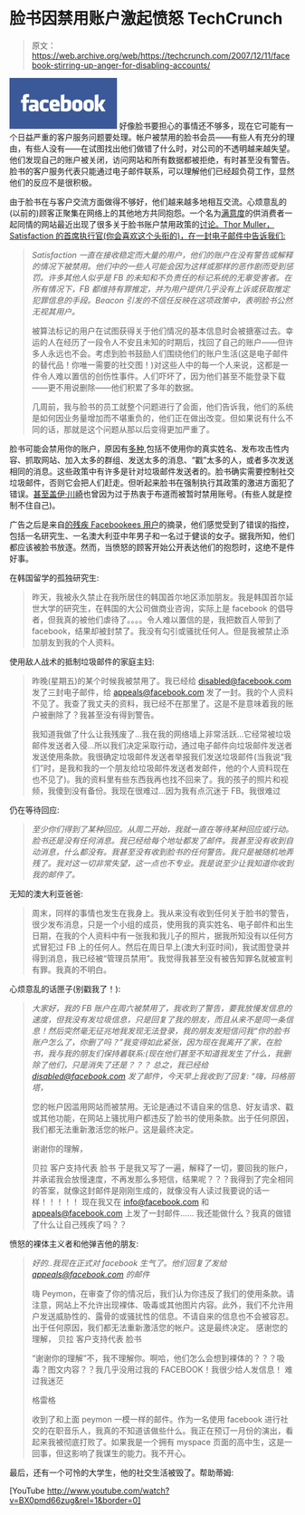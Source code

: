 # 脸书因禁用账户激起愤怒 TechCrunch

> 原文：<https://web.archive.org/web/https://techcrunch.com/2007/12/11/facebook-stirring-up-anger-for-disabling-accounts/>

[![facebooklogo11.gif](img/e9fd5f9eb6dd0e7519142a6b826d57b9.png)](https://web.archive.org/web/20230213032913/https://techcrunch.com/wp-content/uploads/2007/12/facebooklogo11.gif "facebooklogo11.gif") 好像脸书要担心的事情还不够多，现在它可能有一个日益严重的客户服务问题要处理。帐户被禁用的脸书会员——有些人有充分的理由，有些人没有——在试图找出他们做错了什么时，对公司的不透明越来越失望。他们发现自己的账户被关闭，访问网站和所有数据都被拒绝，有时甚至没有警告。脸书的客户服务代表只能通过电子邮件联系，可以理解他们已经超负荷工作，显然他们的反应不是很积极。

由于脸书在与客户交流方面做得不够好，他们越来越多地相互交流。心烦意乱的(以前的)顾客正聚集在网络上的其他地方共同抱怨。一个名为[满意度](https://web.archive.org/web/20230213032913/http://getsatisfaction.com/)的供消费者一起同情的网站最近出现了很多关于脸书账户禁用政策的[讨论。Thor Muller，Satisfaction 的首席执行官(你会喜欢这个头衔的)，在一封电子邮件中告诉我们:](https://web.archive.org/web/20230213032913/http://getsatisfaction.com/facebook/topics/facebook_account_disabled)

> *Satisfaction 一直在接收稳定而大量的用户，他们的账户在没有警告或解释的情况下被禁用。他们中的一些人可能会因为这样或那样的恶作剧而受到惩罚。许多其他人似乎是 FB 的未知和不负责任的标记系统的无辜受害者。在所有情况下，FB 都维持有罪推定，并为用户提供几乎没有上诉或获取推定犯罪信息的手段。Beacon 引发的不信任反映在这项政策中，表明脸书公然无视其用户。*
> 
> 被算法标记的用户在试图获得关于他们情况的基本信息时会被搪塞过去。幸运的人在经历了一段令人不安且未知的时期后，找回了自己的账户——但许多人永远也不会。考虑到脸书鼓励人们围绕他们的账户生活(这是电子邮件的替代品！你唯一需要的社交图！)对这些人中的每一个人来说，这都是一件令人难以置信的创伤性事件。人们吓坏了，因为他们甚至不能登录下载——更不用说删除——他们积累了多年的数据。
> 
> 几周前，我与脸书的员工就整个问题进行了会面，他们告诉我，他们的系统是如何因业务量增加而不堪重负的，他们正在做出改变。但如果说有什么不同的话，那就是这个问题从那以后变得更加严重了。

脸书可能会禁用你的账户，原因有[多种](https://web.archive.org/web/20230213032913/http://getsatisfaction.com/facebook/topics/13_reasons_your_facebook_account_will_be_disabled),包括不使用你的真实姓名、发布攻击性内容、抓取网站、加入太多的群组、发送太多的消息、“戳”太多的人，或者多次发送相同的消息。这些政策中有许多是针对垃圾邮件发送者的。脸书确实需要控制社交垃圾邮件，否则它会把人们赶走。但听起来脸书在强制执行其政策的激进方面犯了错误。[甚至盖伊·川崎](https://web.archive.org/web/20230213032913/http://blog.guykawasaki.com/2007/07/disabled-by-fac.html)也曾因为过于热衷于布道而被暂时禁用账号。(有些人就是控制不住自己)。

广告之后是来自[的残疾 Facebookees 用户](https://web.archive.org/web/20230213032913/http://getsatisfaction.com/facebook/topics/facebook_account_disabled)的摘录，他们感觉受到了错误的指控，包括一名研究生、一名澳大利亚中年男子和一名过于健谈的女子。据我所知，他们都应该被脸书放逐。然而，当愤怒的顾客开始公开表达他们的抱怨时，这绝不是件好事。

在韩国留学的孤独研究生:

> 昨天，我被永久禁止在我所居住的韩国首尔地区添加朋友。我是韩国首尔延世大学的研究生，在韩国的大公司做商业咨询，实际上是 facebook 的倡导者，但我真的被他们虐待了。。。。令人难以置信的是，我把数百人带到了 facebook，结果却被封禁了。我没有勾引或骚扰任何人。但是我被禁止添加朋友到我的个人资料。

使用敌人战术的抵制垃圾邮件的家庭主妇:

> 昨晚(星期五)的某个时候我被禁用了。我已经给 disabled@facebook.com 发了三封电子邮件，给 appeals@facebook.com 发了一封。我的个人资料不见了。我查了我丈夫的资料，我已经不在那里了。这是不是意味着我的账户被删除了？我甚至没有得到警告。
> 
> 我知道我做了什么让我残废了…我在我的网络墙上非常活跃…它经常被垃圾邮件发送者入侵…所以我们决定采取行动，通过电子邮件向垃圾邮件发送者发送使用条款。我很确定垃圾邮件发送者举报我们发送垃圾邮件(当我说“我们”时，是我和我的一个朋友给垃圾邮件发送者发邮件，他的个人资料现在也不见了)。我的资料里有些东西我再也找不回来了。我的孩子的照片和视频，我傻到没有备份。我现在很难过…因为我有点沉迷于 FB。我很难过

仍在等待回应:

> *至少你们得到了某种回应。从周二开始，我就一直在等待某种回应或行动。脸书还是没有任何消息。我已经给每个地址都发了邮件。我甚至没有收到自动消息，什么都没有。我甚至没有收到脸书的任何警告。我只是被随机地弄残了。我对这一切非常失望，这一点也不专业。我是说至少让我知道你收到我的邮件了。*

无知的澳大利亚爸爸:

> 周末，同样的事情也发生在我身上。我从来没有收到任何关于脸书的警告，很少发布消息，只是一个小组的成员，使用我的真实姓名、电子邮件和出生日期，在我的个人资料中有一张我和我儿子的照片，据我所知没有以任何方式冒犯过 FB 上的任何人。然后在周日早上(澳大利亚时间)，我试图登录并得到消息，我已经被“管理员禁用”。我觉得我甚至没有被告知罪名就被宣判有罪。我真的不明白。

心烦意乱的话匣子(别戳我了！):

> *大家好，我的 FB 账户在周六被禁用了，我收到了警告，要我放慢发信息的速度，但我没有发垃圾信息，只是回复了我的朋友，而且从来不是同一条信息！然后突然毫无征兆地我发现无法登录，我的朋友发短信问我“你的脸书账户怎么了，你删了吗？”我变得如此紧张，因为现在我离开了家，在脸书，我与我的朋友们保持着联系:(现在他们甚至不知道我发生了什么，我删除了他们，只是消失了还是？？？
> 总之，我已经给 disabled@facebook.com 发了邮件，今天早上我收到了回复:
> “嗨，玛格丽塔，*
> 
> 您的帐户因滥用网站而被禁用。无论是通过不请自来的信息、好友请求、戳或其他功能，在网站上骚扰用户都违反了脸书的使用条款。出于任何原因，我们都无法重新激活您的帐户。这是最终决定。
> 
> 谢谢你的理解，
> 
> 贝拉
> 客户支持代表
> 脸书
> 于是我又写了一遍，解释了一切，要回我的账户，并承诺我会放慢速度，不再发那么多短信，结果呢？？？我得到了完全相同的答案，就像这封邮件是刚刚生成的，就像没有人读过我要说的话一样！！！！！
> 现在我又在 info@facebook.com 和 appeals@facebook.com 上发了一封邮件……
> 我还能做什么？我真的做错了什么让自己残疾了吗？？

愤怒的裸体主义者和他弹吉他的朋友:

> *好的..我现在正式对 facebook 生气了。他们回复了发给 appeals@facebook.com 的邮件*
> 
> 嗨 Peymon，在审查了你的情况后，我们认为你违反了我们的使用条款。请注意，网站上不允许出现裸体、吸毒或其他图片内容。此外，我们不允许用户发送威胁性的、露骨的或骚扰性的信息。不请自来的信息也不会被容忍。出于任何原因，我们都无法重新激活您的帐户。这是最终决定。
> 感谢您的理解，
> 贝拉
> 客户支持代表
> 脸书
> 
> “谢谢你的理解”不，我不理解你。啊哈，他们怎么会想到裸体的？？？吸毒？图文内容？？我几乎没用过我的 FACEBOOK！我很少给人发信息！
> 难过我迷茫
> 
> 格雷格
> 
> 收到了和上面 peymon 一模一样的邮件。作为一名使用 facebook 进行社交的在职音乐人，我真的不知道该做些什么。我正在预订一月份的演出，看起来我被彻底打败了。如果我是一个拥有 myspace 页面的高中生，这是一回事，但这影响了我谋生的能力。我不开心。

最后，还有一个可怜的大学生，他的社交生活被毁了。帮助蒂姆:

[YouTube http://www.youtube.com/watch?v=BX0pmd66zug&rel=1&border=0]